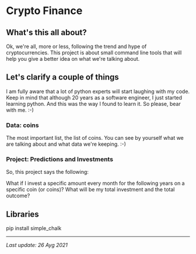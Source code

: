 # Crypto Finance

## What's this all about?

Ok, we're all, more or less, following the trend and hype of cryptocurrencies. This project is about small command line tools that will help you give a better idea on what we're talking about.

## Let's clarify a couple of things

I am fully aware that a lot of python experts will start laughing with my code. Keep in mind that although 20 years as a software engineer, I just started learning python. And this was the way I found to learn it. So please, bear with me. :-)

### Data: coins

The most important list, the list of coins. You can see by yourself what we are talking about and what data we're keeping. :-)

### Project: Predictions and Investments

So, this project says the following:

What if I invest a specific amount every month for the following years on a specific coin (or coins)? What will be my total investment and the total outcome?

## Libraries
pip install simple_chalk

-----
_Last update: 26 Ayg 2021_